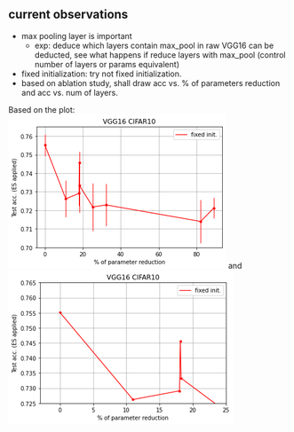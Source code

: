 ## current observations
- max pooling layer is important
    - exp: deduce which layers contain max_pool in raw VGG16 can be deducted, see what happens if reduce layers with max_pool (control number of layers or params equivalent)
- fixed initialization: try not fixed initialization. 
- based on ablation study, shall draw acc vs. % of parameters reduction and acc vs. num of layers.

Based on the plot:<br>
![acc_vs_percent_removal](acc_percent_param.png) and <br>
![u_shape](U.png)
